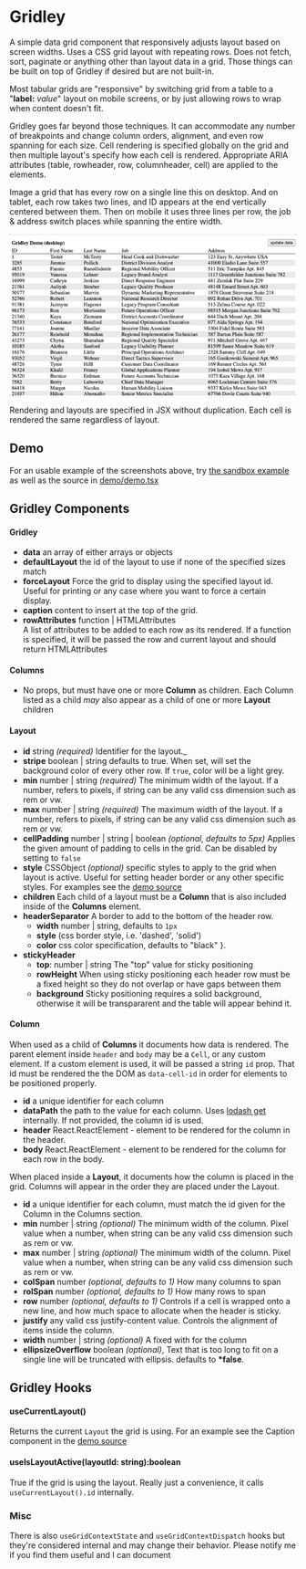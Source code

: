 # Gridley

A simple data grid component that responsively adjusts layout based on screen widths. Uses a CSS grid layout with repeating rows. Does not fetch, sort, paginate or anything other than layout data in a grid. Those things can be built on top of Gridley if desired but are not built-in.

Most tabular grids are "responsive" by switching grid from a table to a "**label:** _value_" layout on mobile screens, or by just allowing rows to wrap when content doesn't fit.

Gridley goes far beyond those techniques. It can accommodate any number of breakpoints and change column orders, alignment, and even row spanning for each size. Cell rendering is specified globally on the grid and then multiple layout's specify how each cell is rendered. Appropriate ARIA attributes (table, rowheader, row, columnheader, cell) are applied to the elements.

Image a grid that has every row on a single line this on desktop. And on tablet, each row takes two lines, and ID appears at the end vertically centered between them. Then on mobile it uses three lines per row, the job & address switch places while spanning the entire width.

![screen capture](demo/screencap.gif)

Rendering and layouts are specified in JSX without duplication. Each cell is rendered the same regardless of layout.

## Demo

For an usable example of the screenshots above, try
[the sandbox example](https://codesandbox.io/s/gridley-demo-qrr3sx?module=/example.tsx)
as well as the source in [demo/demo.tsx](demo/demo.tsx)

## Gridley Components

#### Gridley

-   **data** an array of either arrays or objects
-   **defaultLayout** the id of the layout to use if none of the specified sizes match
-   **forceLayout** Force the grid to display using the specified layout id. Useful for printing or any case where you want to force a certain display.
-   **caption** content to insert at the top of the grid.
-   **rowAttributes** function | HTMLAttributes<div> A list of attributes to be added to each row as its rendered. If a function is specified, it will be passed the row and current layout and should return HTMLAttributes

#### Columns

-   No props, but must have one or more **Column** as children. Each Column listed as a child _may_ also appear as a child of one or more **Layout** children

#### Layout

-   **id** string _(required)_ Identifier for the layout.\_
-   **stripe** boolean | string defaults to true. When set, will set the background color of every other row. If `true`, color will be a light grey.
-   **min** number | string _(required)_ The minimum width of the layout. If a number, refers to pixels, if string can be any valid css dimension such as rem or vw.
-   **max** number | string _(required)_ The maximum width of the layout. If a number, refers to pixels, if string can be any valid css dimension such as rem or vw.
-   **cellPadding** number | string | boolean _(optional, defaults to 5px)_ Applies the given amount of padding to cells in the grid. Can be disabled by setting to `false`
-   **style** CSSObject _(optional)_ specific styles to apply to the grid when layout is active. Useful for setting header border or any other specific styles. For examples see the [demo source](demo/demo.tsx)
-   **children** Each child of a layout must be a **Column** that is also included inside of the **Columns** element.
-   **headerSeparator** A border to add to the bottom of the header row.
    -   **width** number | string, defaults to `1px`
    -   **style** (css border style, i.e. 'dashed', 'solid')
    -   **color** css color specification, defaults to "black" }.
-   **stickyHeader**
    -   **top**: number | string The "top" value for sticky positioning
    -   **rowHeight** When using sticky positioning each header row must be a fixed height so they do not overlap or have gaps between them
    -   **background** Sticky positioning requires a solid background, otherwise it will be transpararent and the table will appear behind it.

#### Column

When used as a child of **Columns** it documents how data is rendered. The parent element inside `header` and `body` may be a `Cell`, or any custom element. If a custom element is used, it will be passed a string `id` prop. That id must be rendered the the DOM as `data-cell-id` in order for elements to be positioned properly.

-   **id** a unique identifier for each column
-   **dataPath** the path to the value for each column. Uses [lodash get](https://lodash.com/docs/4.17.15#get) internally. If not provided, the column id is used.
-   **header** React.ReactElement - element to be rendered for the column in the header.
-   **body** React.ReactElement - element to be rendered for the column for each row in the body.

When placed inside a **Layout**, it documents how the column is placed in the grid. Columns will appear in the order they are placed under the Layout.

-   **id** a unique identifier for each column, must match the id given for the Column in the Columns section.
-   **min** number | string _(optional)_ The minimum width of the column. Pixel value when a number, when string can be any valid css dimension such as rem or vw.
-   **max** number | string _(optional)_ The minimum width of the column. Pixel value when a number, when string can be any valid css dimension such as rem or vw.
-   **colSpan** number _(optional, defaults to 1)_ How many columns to span
-   **rolSpan** number _(optional, defaults to 1)_ How many rows to span
-   **row** number _(optional, defaults to 1)_ Controls if a cell is wrapped onto a new line, and how much space to allocate when the header is sticky.
-   **justify** any valid css justify-content value. Controls the alignment of items inside the column.
-   **width** number | string _(optional)_ A fixed with for the column
-   **ellipsizeOverflow** boolean _(optional)_, Text that is too long to fit on a single line will be truncated with ellipsis. defaults to **\*false**.

## Gridley Hooks

#### useCurrentLayout()

Returns the current `Layout` the grid is using. For an example see the Caption component in the [demo source](demo/demo.tsx)

#### useIsLayoutActive(layoutId: string):boolean

True if the grid is using the layout. Really just a convenience, it calls `useCurrentLayout().id` internally.

### Misc

There is also `useGridContextState` and `useGridContextDispatch` hooks but they're considered internal and may change their behavior. Please notify me if you find them useful and I can document
